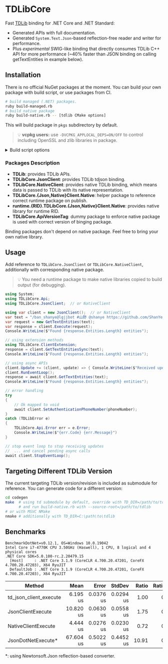 # TDLibCore

Fast [TDLib](https://github.com/tdlib/td) binding for .NET Core and .NET Standard:
  * Generated APIs with full documentation.
  * Generated `System.Text.Json`-based reflection-free reader and writer for performance.
  * Plus *experimental* SWIG-like binding that directly consumes TDLib C++ API for more performance (~40% faster than JSON binding on calling getTextEntities in example below).


## Installation

There is no official NuGet packages at the moment. You can build your own package with build script, or use packages from CI.

```bash
# build managed (.NET) packages.
ruby build-managed.rb
# build native package
ruby build-native.rb -- [tdlib CMake options]
```

This will build package in `pkgs` subdirectory by default.

> 💡 **vcpkg users:** use `-DVCPKG_APPLOCAL_DEPS=ON/OFF` to control including OpenSSL and zlib libraries in package.

<details><summary>Build script options</summary>

```
usage: build-managed.rb [options] -- [tdlib CMake options]
    -b, --build-root=DIR             set build root to DIR, defaults to /thisrepo/build
    -o, --output=DIR                 set output directory to DIR, defaults to /thisrepo/pkgs
    -r, --use-release-versioning     remove commit hash from package version
    -h, --help                       Show this message
```

```
usage: build-native.rb [options] -- [tdlib CMake options]
    -b, --build-root=DIR             set build root to DIR, defaults to /thisrepo/build
    -s, --source-root=DIR            set tdlib source root to DIR, defaults to /thisrepo/td
    -o, --output=DIR                 set output directory to DIR, defaults to /thisrepo/pkgs
        --[no-]build-tdjson          build tdjson and runtime.RID.TDLibCore.JsonClient.Native
        --build-tdbridge             build tdbridge and runtime.RID.TDLibCore.NativeClient.Native
    -r, --use-release-versioning     remove commit hash from package version
        --rid=RID                    override RID detection
    -h, --help                       Show this message
```

</details>

### Packages Description

* **TDLib**: provides TDLib APIs.
* **TDLibCore.JsonClient**: provides TDLib tdjson binding.
* **TDLibCore.NativeClient**: provides native TDLib binding, which means data is passed to TDLib with its native representation.
* **TDLibCore.{Json,Native}Client.Native**: helper package to reference correct runtime package on publish.
* **runtime.{RID}.TDLibCore.{Json,Native}Client.Native**: provides native library for runtime RID.
* **TDLibCore.ApiVersionTag**: dummy package to enforce native package is used with correct version of binging package.

Binding packages don't depend on native package. Feel free to bring your own native library.


## Usage

Add reference to `TDLibCore.JsonClient` or `TDLibCore.NativeClient`, additionally with corresponding native package.

> 💡 You need a runtime package to make native libraries copied to build output (for debugging).

```c#
using System;
using TDLibCore.Api;
using TDLibCore.JsonClient;  // or NativeClient

using var client = new JsonClient();  // or NativeClient
var text = "/ban_shanye@lgjjbot #山野 @shanye https://github.com/ShanYe/ shanye@shanye.com \n\r\t少发点山野对大家都好";
var request = new GetTextEntities(text);
var response = client.Execute(request);
Console.WriteLine($"Found {response.Entities.Length} entities");

// using extension methods
using TDLibCore.ClientExtension;
response = client.GetTextEntitiesSync(text);
Console.WriteLine($"Found {response.Entities.Length} entities");

// using async APIs
client.Update += (client, update) => { Console.WriteLine($"Received update of type {update.GetType()}") }
client.RunEventLoop();
response = await client.GetTextEntities(text);
Console.WriteLine($"Found {response.Entities.Length} entities");

// error handling
try
{
    // Ok mapped to void
    await client.SetAuthenticationPhoneNumber(phoneNumber);
}
catch (TDLibError e)
{
    TDLibCore.Api.Error err = e.Error;
    Console.WriteLine($"{err.Code} {err.Message}")
}

// stop event loop to stop receiving updates
//  ... and cancel pending async calls
await client.StopEventLoop();
```

## Targeting Different TDLib Version

The current targeting TDLib version/revision is included as submodule for reference.
You can generate code for a different version:

```bash
cd codegen
make  # using td submodule by default, override with TD_DIR=/path/to/tdlib
      # and run build-native.rb with --source-root=/path/to/tdlib
# or with MSVC NMake
nmake # additionally with TD_DIR=C:\path\to\tdlib
```

## Benchmarks

    BenchmarkDotNet=v0.12.1, OS=Windows 10.0.19042
    Intel Core i7-4770K CPU 3.50GHz (Haswell), 1 CPU, 8 logical and 4 physical cores
    .NET Core SDK=5.0.100-rc.2.20479.15
      [Host]     : .NET Core 3.1.9 (CoreCLR 4.700.20.47201, CoreFX 4.700.20.47203), X64 RyuJIT
      DefaultJob : .NET Core 3.1.9 (CoreCLR 4.700.20.47201, CoreFX 4.700.20.47203), X64 RyuJIT


|                 Method |      Mean |     Error |    StdDev | Ratio | RatioSD |
|----------------------- |----------:|----------:|----------:|------:|--------:|
| td_json_client_execute |  6.195 us | 0.0376 us | 0.0294 us |  1.00 |    0.00 |
|      JsonClientExecute | 10.820 us | 0.0630 us | 0.0558 us |  1.75 |    0.01 |
|    NativeClientExecute |  4.444 us | 0.0276 us | 0.0230 us |  0.72 |    0.01 |
|     JsonDotNetExecute* | 67.604 us | 0.5022 us | 0.4452 us | 10.91 |    0.10 |

\*: using Newtonsoft.Json reflection-based converter.
